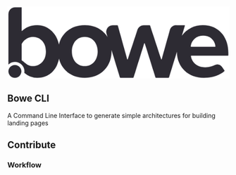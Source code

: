 ![BOWE](https://raw.githubusercontent.com/bowe-td/bowe-cli/master/assets/bowe.png)

## Bowe CLI

A Command Line Interface to generate simple architectures for building landing pages

## Contribute

### Workflow
